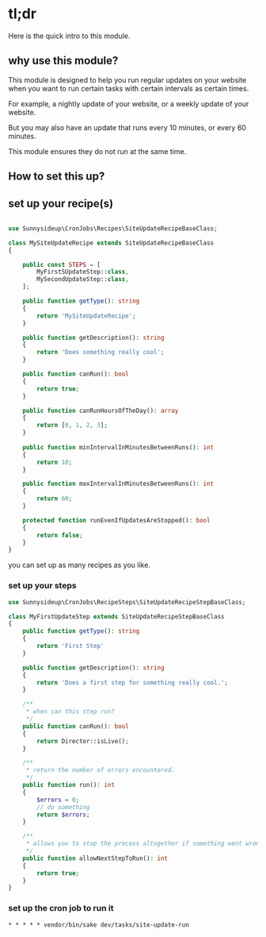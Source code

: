# tl;dr

Here is the quick intro to this module.

## why use this module?

This module is designed to help you run regular updates on your website when you want to run certain tasks with certain intervals as certain times.

For example, a nightly update of your website, or a weekly update of your website.

But you may also have an update that runs every 10 minutes, or every 60 minutes.

This module ensures they do not run at the same time.

## How to set this up?

## set up your recipe(s)

```php

use Sunnysideup\CronJobs\Recipes\SiteUpdateRecipeBaseClass;

class MySiteUpdateRecipe extends SiteUpdateRecipeBaseClass
{

    public const STEPS = [
        MyFirstSUpdateStep::class,
        MySecondUpdateStep::class,
    ];

    public function getType(): string
    {
        return 'MySiteUpdateRecipe';
    }

    public function getDescription(): string
    {
        return 'Does something really cool';
    }

    public function canRun(): bool
    {
        return true;
    }

    public function canRunHoursOfTheDay(): array 
    {
        return [0, 1, 2, 3];
    }
    
    public function minIntervalInMinutesBetweenRuns(): int
    {
        return 10;
    }

    public function maxIntervalInMinutesBetweenRuns(): int 
    {
        return 60;
    }

    protected function runEvenIfUpdatesAreStopped(): bool
    {
        return false;
    }
}


```

you can set up as many recipes as you like.

### set up your steps

```php
use Sunnysideup\CronJobs\RecipeSteps\SiteUpdateRecipeStepBaseClass;

class MyFirstUpdateStep extends SiteUpdateRecipeStepBaseClass
{
    public function getType(): string
    {
        return 'First Step'
    }

    public function getDescription(): string
    {
        return 'Does a first step for something really cool.';
    }

    /**
     * when can this step run?
     */
    public function canRun(): bool
    {
        return Director::isLive();
    }

    /**
     * return the number of errors encountered. 
     */
    public function run(): int
    {
        $errors = 0;
        // do something
        return $errors;
    }

    /**
     * allows you to stop the process altogether if something went wrong.
     */
    public function allowNextStepToRun(): int
    {
        return true;
    }
}

```

### set up the cron job to run it

```shell
* * * * * vendor/bin/sake dev/tasks/site-update-run
```
